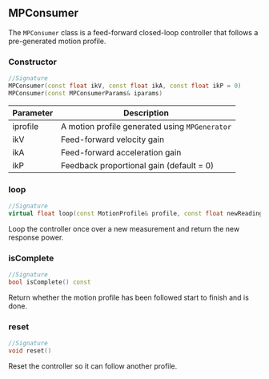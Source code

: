 ## MPConsumer

The `MPConsumer` class is a feed-forward closed-loop controller that follows a pre-generated motion profile.

### Constructor

```c++
//Signature
MPConsumer(const float ikV, const float ikA, const float ikP = 0)
MPConsumer(const MPConsumerParams& iparams)
```

Parameter | Description
----------|------------
iprofile | A motion profile generated using `MPGenerator`
ikV | Feed-forward velocity gain
ikA | Feed-forward acceleration gain
ikP | Feedback proportional gain (default = 0)

### loop

```c++
//Signature
virtual float loop(const MotionProfile& profile, const float newReading)
```
Loop the controller once over a new measurement and return the new response power.

### isComplete

```c++
//Signature
bool isComplete() const
```

Return whether the motion profile has been followed start to finish and is done.

### reset

```c++
//Signature
void reset()
```

Reset the controller so it can follow another profile.
